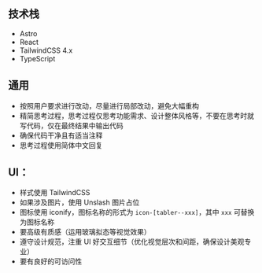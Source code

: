 ## 技术栈
- Astro
- React
- TailwindCSS 4.x
- TypeScript

## 通用
- 按照用户要求进行改动，尽量进行局部改动，避免大幅重构
- 精简思考过程，思考过程仅思考功能需求、设计整体风格等，不要在思考时就写代码，仅在最终结果中输出代码
- 确保代码干净且有适当注释
- 思考过程使用简体中文回复

## UI：
- 样式使用 TailwindCSS
- 如果涉及图片，使用 Unslash 图片占位
- 图标使用 iconify，图标名称的形式为 `icon-[tabler--xxx]`，其中 `xxx` 可替换为图标名称
- 要高级有质感（运用玻璃拟态等视觉效果）
- 遵守设计规范，注重 UI 好交互细节（优化视觉层次和间距，确保设计美观专业）
- 要有良好的可访问性
